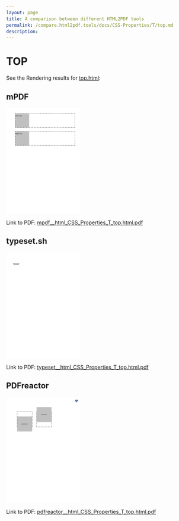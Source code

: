 ```yaml
---
layout: page
title: A comparison between different HTML2PDF tools
permalink: /compare.html2pdf.tools/docs/CSS-Properties/T/top.md
description: 
---
```


# TOP

See the Rendering results for [top.html](/html/CSS%20Properties/T/top.html):

## mPDF
![](mpdf__html_CSS_Properties_T_top.html.png) 

Link to PDF: [mpdf__html_CSS_Properties_T_top.html.pdf](mpdf__html_CSS_Properties_T_top.html.pdf)

## typeset.sh
![](typeset__html_CSS_Properties_T_top.html.png) 

Link to PDF: [typeset__html_CSS_Properties_T_top.html.pdf](typeset__html_CSS_Properties_T_top.html.pdf)

## PDFreactor
![](pdfreactor__html_CSS_Properties_T_top.html.png) 

Link to PDF: [pdfreactor__html_CSS_Properties_T_top.html.pdf](pdfreactor__html_CSS_Properties_T_top.html.pdf)
